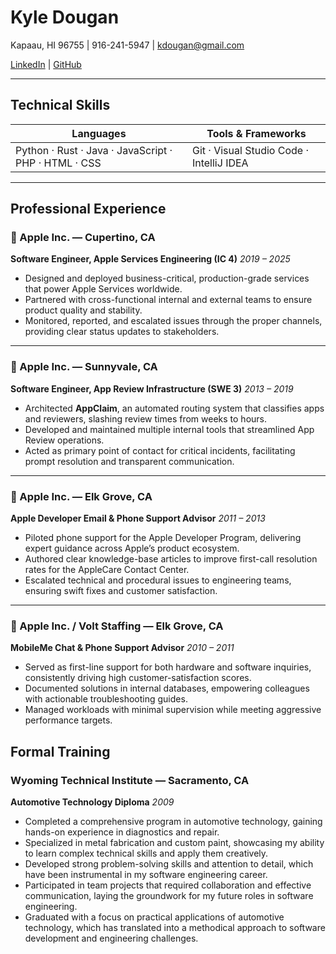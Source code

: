# Kyle Dougan

Kapaau, HI 96755 | 916-241-5947 | [kdougan@gmail.com](mailto:kdougan@gmail.com)

[LinkedIn](https://www.linkedin.com/in/kdougan) | [GitHub](https://github.com/f0ursqu4r3)

---

## Technical Skills

| Languages                                            | Tools & Frameworks                       |
| ---------------------------------------------------- | ---------------------------------------- |
| Python · Rust · Java · JavaScript · PHP · HTML · CSS | Git · Visual Studio Code · IntelliJ IDEA |

---

## Professional Experience

###  Apple Inc. — Cupertino, CA

**Software Engineer, Apple Services Engineering (IC 4)**
*2019 – 2025*

- Designed and deployed business-critical, production-grade services that power Apple Services worldwide.
- Partnered with cross-functional internal and external teams to ensure product quality and stability.
- Monitored, reported, and escalated issues through the proper channels, providing clear status updates to stakeholders.

---

###  Apple Inc. — Sunnyvale, CA

**Software Engineer, App Review Infrastructure (SWE 3)**
*2013 – 2019*

- Architected **AppClaim**, an automated routing system that classifies apps and reviewers, slashing review times from weeks to hours.
- Developed and maintained multiple internal tools that streamlined App Review operations.
- Acted as primary point of contact for critical incidents, facilitating prompt resolution and transparent communication.

---

###  Apple Inc. — Elk Grove, CA

**Apple Developer Email & Phone Support Advisor**
*2011 – 2013*

- Piloted phone support for the Apple Developer Program, delivering expert guidance across Apple’s product ecosystem.
- Authored clear knowledge-base articles to improve first-call resolution rates for the AppleCare Contact Center.
- Escalated technical and procedural issues to engineering teams, ensuring swift fixes and customer satisfaction.

---

###  Apple Inc. / Volt Staffing — Elk Grove, CA

**MobileMe Chat & Phone Support Advisor**
*2010 – 2011*

- Served as first-line support for both hardware and software inquiries, consistently driving high customer-satisfaction scores.
- Documented solutions in internal databases, empowering colleagues with actionable troubleshooting guides.
- Managed workloads with minimal supervision while meeting aggressive performance targets.

## Formal Training

### Wyoming Technical Institute — Sacramento, CA

**Automotive Technology Diploma**
*2009*

- Completed a comprehensive program in automotive technology, gaining hands-on experience in diagnostics and repair.
- Specialized in metal fabrication and custom paint, showcasing my ability to learn complex technical skills and apply them creatively.
- Developed strong problem-solving skills and attention to detail, which have been instrumental in my software engineering career.
- Participated in team projects that required collaboration and effective communication, laying the groundwork for my future roles in software engineering.
- Graduated with a focus on practical applications of automotive technology, which has translated into a methodical approach to software development and engineering challenges.
